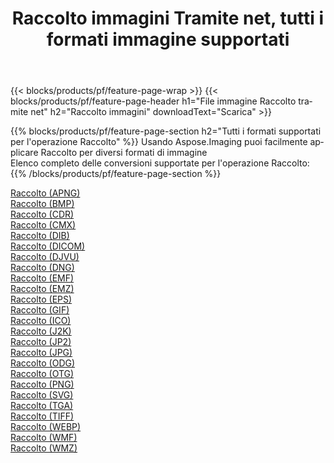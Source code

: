 ﻿---
title: Raccolto immagini Tramite net, tutti i formati immagine supportati 
weight: 3920
url: /it/net/crop 
lang: it
langdirlevel: 2
locales: zh-hans,ja,it,ru,de,es,fr,nl,id,lt,pl,pt,vi,tr,ko,zh-hant,ar,hi,th,sv,cs,uk,he
description: Usando Aspose.Imaging puoi facilmente Raccolto immagini tramite net
---

{{< blocks/products/pf/feature-page-wrap >}}
{{< blocks/products/pf/feature-page-header h1="File immagine Raccolto tramite net" h2="Raccolto immagini" downloadText="Scarica" >}}


{{% blocks/products/pf/feature-page-section  h2="Tutti i formati supportati per l'operazione Raccolto" %}}
Usando Aspose.Imaging puoi facilmente applicare Raccolto per diversi formati di immagine
<br/>
Elenco completo delle conversioni supportate per l'operazione Raccolto:
{{% /blocks/products/pf/feature-page-section %}}
<div class="container-fluid productfamilypage bg-gray">
    <div class="convertypes bg-gray agp-content section">
        <div class="container">
		<div class="row other-converters">
		    <div class='col-md-2 other-converter remove-lp remove-rp'><a href="/imaging/it/net/crop/apng" >Raccolto (APNG)</a></div><div class='col-md-2 other-converter remove-lp remove-rp'><a href="/imaging/it/net/crop/bmp" >Raccolto (BMP)</a></div><div class='col-md-2 other-converter remove-lp remove-rp'><a href="/imaging/it/net/crop/cdr" >Raccolto (CDR)</a></div><div class='col-md-2 other-converter remove-lp remove-rp'><a href="/imaging/it/net/crop/cmx" >Raccolto (CMX)</a></div><div class='col-md-2 other-converter remove-lp remove-rp'><a href="/imaging/it/net/crop/dib" >Raccolto (DIB)</a></div><div class='col-md-2 other-converter remove-lp remove-rp'><a href="/imaging/it/net/crop/dicom" >Raccolto (DICOM)</a></div><div class='col-md-2 other-converter remove-lp remove-rp'><a href="/imaging/it/net/crop/djvu" >Raccolto (DJVU)</a></div><div class='col-md-2 other-converter remove-lp remove-rp'><a href="/imaging/it/net/crop/dng" >Raccolto (DNG)</a></div><div class='col-md-2 other-converter remove-lp remove-rp'><a href="/imaging/it/net/crop/emf" >Raccolto (EMF)</a></div><div class='col-md-2 other-converter remove-lp remove-rp'><a href="/imaging/it/net/crop/emz" >Raccolto (EMZ)</a></div><div class='col-md-2 other-converter remove-lp remove-rp'><a href="/imaging/it/net/crop/eps" >Raccolto (EPS)</a></div><div class='col-md-2 other-converter remove-lp remove-rp'><a href="/imaging/it/net/crop/gif" >Raccolto (GIF)</a></div><div class='col-md-2 other-converter remove-lp remove-rp'><a href="/imaging/it/net/crop/ico" >Raccolto (ICO)</a></div><div class='col-md-2 other-converter remove-lp remove-rp'><a href="/imaging/it/net/crop/j2k" >Raccolto (J2K)</a></div><div class='col-md-2 other-converter remove-lp remove-rp'><a href="/imaging/it/net/crop/jp2" >Raccolto (JP2)</a></div><div class='col-md-2 other-converter remove-lp remove-rp'><a href="/imaging/it/net/crop/jpg" >Raccolto (JPG)</a></div><div class='col-md-2 other-converter remove-lp remove-rp'><a href="/imaging/it/net/crop/odg" >Raccolto (ODG)</a></div><div class='col-md-2 other-converter remove-lp remove-rp'><a href="/imaging/it/net/crop/otg" >Raccolto (OTG)</a></div><div class='col-md-2 other-converter remove-lp remove-rp'><a href="/imaging/it/net/crop/png" >Raccolto (PNG)</a></div><div class='col-md-2 other-converter remove-lp remove-rp'><a href="/imaging/it/net/crop/svg" >Raccolto (SVG)</a></div><div class='col-md-2 other-converter remove-lp remove-rp'><a href="/imaging/it/net/crop/tga" >Raccolto (TGA)</a></div><div class='col-md-2 other-converter remove-lp remove-rp'><a href="/imaging/it/net/crop/tiff" >Raccolto (TIFF)</a></div><div class='col-md-2 other-converter remove-lp remove-rp'><a href="/imaging/it/net/crop/webp" >Raccolto (WEBP)</a></div><div class='col-md-2 other-converter remove-lp remove-rp'><a href="/imaging/it/net/crop/wmf" >Raccolto (WMF)</a></div><div class='col-md-2 other-converter remove-lp remove-rp'><a href="/imaging/it/net/crop/wmz" >Raccolto (WMZ)</a></div>
                </div>
        </div>
    </div>
</div>
<br/>
